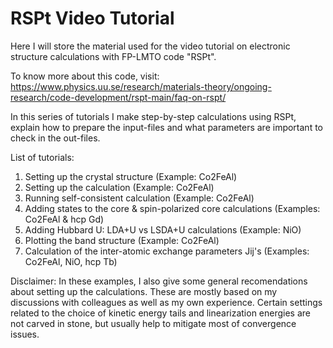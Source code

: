 # RSPt Video Tutorial
Here I will store the material used for the video tutorial on electronic structure calculations with FP-LMTO code "RSPt".

To know more about this code, visit:
https://www.physics.uu.se/research/materials-theory/ongoing-research/code-development/rspt-main/faq-on-rspt/

In this series of tutorials I make step-by-step calculations using RSPt, explain how to prepare the input-files and what parameters are important to check in the out-files.

List of tutorials:
1) Setting up the crystal structure (Example: Co2FeAl)
2) Setting up the calculation (Example: Co2FeAl)
3) Running self-consistent calculation (Example: Co2FeAl)
4) Adding states to the core & spin-polarized core calculations (Examples: Co2FeAl & hcp Gd)
5) Adding Hubbard U: LDA+U vs LSDA+U calculations (Example: NiO)
6) Plotting the band structure (Example: Co2FeAl)
7) Calculation of the inter-atomic exchange parameters Jij's (Examples: Co2FeAl, NiO, hcp Tb)

Disclaimer:
In these examples, I also give some general recomendations about setting up the calculations. These are mostly based on my discussions with colleagues as well as my own experience. Certain settings related to the choice of kinetic energy tails and linearization energies are not carved in stone, but usually help to mitigate most of convergence issues. 
